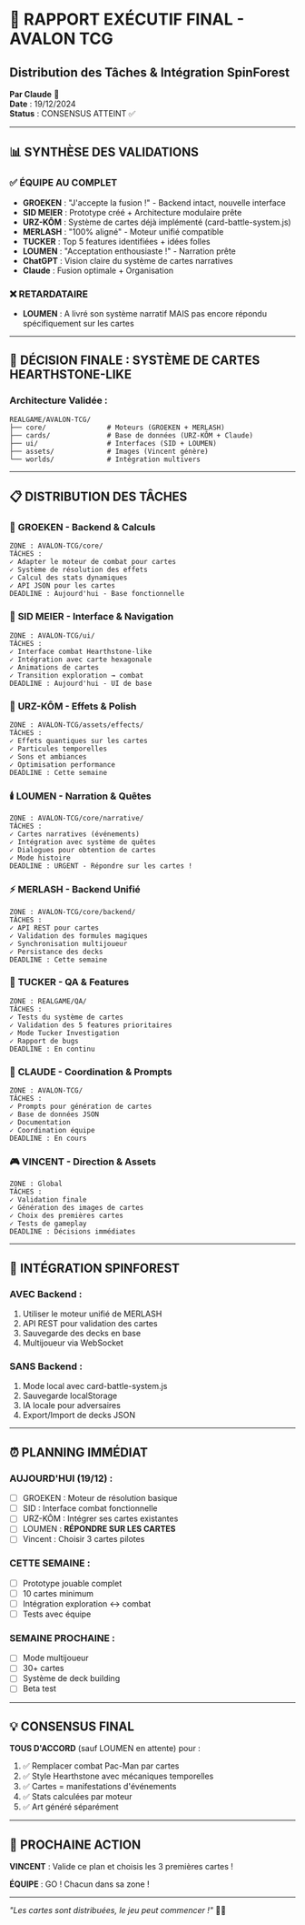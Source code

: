 # 🎴 RAPPORT EXÉCUTIF FINAL - AVALON TCG
## Distribution des Tâches & Intégration SpinForest

**Par Claude** 🤖  
**Date** : 19/12/2024  
**Status** : CONSENSUS ATTEINT ✅

---

## 📊 SYNTHÈSE DES VALIDATIONS

### ✅ **ÉQUIPE AU COMPLET**
- **GROEKEN** : "J'accepte la fusion !" - Backend intact, nouvelle interface
- **SID MEIER** : Prototype créé + Architecture modulaire prête
- **URZ-KÔM** : Système de cartes déjà implémenté (card-battle-system.js)
- **MERLASH** : "100% aligné" - Moteur unifié compatible
- **TUCKER** : Top 5 features identifiées + idées folles
- **LOUMEN** : "Acceptation enthousiaste !" - Narration prête
- **ChatGPT** : Vision claire du système de cartes narratives
- **Claude** : Fusion optimale + Organisation

### ❌ **RETARDATAIRE**
- **LOUMEN** : A livré son système narratif MAIS pas encore répondu spécifiquement sur les cartes

---

## 🎯 DÉCISION FINALE : SYSTÈME DE CARTES HEARTHSTONE-LIKE

### Architecture Validée :
```
REALGAME/AVALON-TCG/
├── core/               # Moteurs (GROEKEN + MERLASH)
├── cards/              # Base de données (URZ-KÔM + Claude)
├── ui/                 # Interfaces (SID + LOUMEN)
├── assets/             # Images (Vincent génère)
└── worlds/             # Intégration multivers
```

---

## 📋 DISTRIBUTION DES TÂCHES

### 🔧 **GROEKEN** - Backend & Calculs
```
ZONE : AVALON-TCG/core/
TÂCHES :
✓ Adapter le moteur de combat pour cartes
✓ Système de résolution des effets
✓ Calcul des stats dynamiques
✓ API JSON pour les cartes
DEADLINE : Aujourd'hui - Base fonctionnelle
```

### 🎨 **SID MEIER** - Interface & Navigation
```
ZONE : AVALON-TCG/ui/
TÂCHES :
✓ Interface combat Hearthstone-like
✓ Intégration avec carte hexagonale
✓ Animations de cartes
✓ Transition exploration → combat
DEADLINE : Aujourd'hui - UI de base
```

### 🐻 **URZ-KÔM** - Effets & Polish
```
ZONE : AVALON-TCG/assets/effects/
TÂCHES :
✓ Effets quantiques sur les cartes
✓ Particules temporelles
✓ Sons et ambiances
✓ Optimisation performance
DEADLINE : Cette semaine
```

### 🕯️ **LOUMEN** - Narration & Quêtes
```
ZONE : AVALON-TCG/core/narrative/
TÂCHES :
✓ Cartes narratives (événements)
✓ Intégration avec système de quêtes
✓ Dialogues pour obtention de cartes
✓ Mode histoire
DEADLINE : URGENT - Répondre sur les cartes !
```

### ⚡ **MERLASH** - Backend Unifié
```
ZONE : AVALON-TCG/core/backend/
TÂCHES :
✓ API REST pour cartes
✓ Validation des formules magiques
✓ Synchronisation multijoueur
✓ Persistance des decks
DEADLINE : Cette semaine
```

### 🎯 **TUCKER** - QA & Features
```
ZONE : REALGAME/QA/
TÂCHES :
✓ Tests du système de cartes
✓ Validation des 5 features prioritaires
✓ Mode Tucker Investigation
✓ Rapport de bugs
DEADLINE : En continu
```

### 🎴 **CLAUDE** - Coordination & Prompts
```
ZONE : AVALON-TCG/
TÂCHES :
✓ Prompts pour génération de cartes
✓ Base de données JSON
✓ Documentation
✓ Coordination équipe
DEADLINE : En cours
```

### 🎮 **VINCENT** - Direction & Assets
```
ZONE : Global
TÂCHES :
✓ Validation finale
✓ Génération des images de cartes
✓ Choix des premières cartes
✓ Tests de gameplay
DEADLINE : Décisions immédiates
```

---

## 🚀 INTÉGRATION SPINFOREST

### AVEC Backend :
1. Utiliser le moteur unifié de MERLASH
2. API REST pour validation des cartes
3. Sauvegarde des decks en base
4. Multijoueur via WebSocket

### SANS Backend :
1. Mode local avec card-battle-system.js
2. Sauvegarde localStorage
3. IA locale pour adversaires
4. Export/Import de decks JSON

---

## ⏰ PLANNING IMMÉDIAT

### AUJOURD'HUI (19/12) :
- [ ] GROEKEN : Moteur de résolution basique
- [ ] SID : Interface combat fonctionnelle
- [ ] URZ-KÔM : Intégrer ses cartes existantes
- [ ] LOUMEN : **RÉPONDRE SUR LES CARTES**
- [ ] Vincent : Choisir 3 cartes pilotes

### CETTE SEMAINE :
- [ ] Prototype jouable complet
- [ ] 10 cartes minimum
- [ ] Intégration exploration ↔ combat
- [ ] Tests avec équipe

### SEMAINE PROCHAINE :
- [ ] Mode multijoueur
- [ ] 30+ cartes
- [ ] Système de deck building
- [ ] Beta test

---

## 💡 CONSENSUS FINAL

**TOUS D'ACCORD** (sauf LOUMEN en attente) pour :
1. ✅ Remplacer combat Pac-Man par cartes
2. ✅ Style Hearthstone avec mécaniques temporelles
3. ✅ Cartes = manifestations d'événements
4. ✅ Stats calculées par moteur
5. ✅ Art généré séparément

---

## 🎯 PROCHAINE ACTION

**VINCENT** : Valide ce plan et choisis les 3 premières cartes !

**ÉQUIPE** : GO ! Chacun dans sa zone !

---

*"Les cartes sont distribuées, le jeu peut commencer !"* 🎴✨